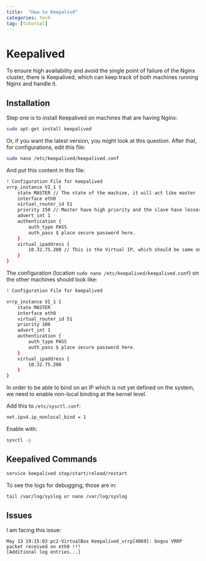 ```yaml
---
title:  "How to Keepalivd"
categories: tech
tag: [tutorial]
---
```


# Keepalived

To ensure high availability and avoid the single point of failure of the Nginx cluster, there is Keepalived, which can keep track of both machines running Nginx and handle it.

## Installation
Step one is to install Keepalived on machines that are having Nginx:

```bash
sudo apt-get install keepalived
```

Or, if you want the latest version, you might look at this question. After that, for configurations, edit this file:

```bash
sudo nano /etc/keepalived/keepalived.conf
```

And put this content in this file:

```bash
! Configuration File for keepalived
vrrp_instance VI_1 {
    state MASTER // The state of the machine, it will act like master 
    interface eth0
    virtual_router_id 51
    priority 150 // Master have high priority and the slave have lesser 
    advert_int 1
    authentication {
        auth_type PASS
        auth_pass $ place secure password here.
    }
    virtual_ipaddress {
        10.32.75.200 // This is the Virtual IP, which should be same on both machines 
    }
}
```

The configuration (location `sudo nano /etc/keepalived/keepalived.conf`) on the other machines should look like:

```bash
! Configuration File for keepalived

vrrp_instance VI_1 {
    state MASTER
    interface eth0
    virtual_router_id 51
    priority 100
    advert_int 1
    authentication {
        auth_type PASS
        auth_pass $ place secure password here.
    }
    virtual_ipaddress {
        10.32.75.200
    }
}
```

In order to be able to bind on an IP which is not yet defined on the system, we need to enable non-local binding at the kernel level.

Add this to `/etc/sysctl.conf`:

```bash
net.ipv4.ip_nonlocal_bind = 1
```

Enable with:

```bash
sysctl -p
```

## Keepalived Commands

```bash
service keepalived stop/start/reload/restart
```

To see the logs for debugging, those are in:

```bash
tail /var/log/syslog or nano /var/log/syslog
```

## Issues
I am facing this issue:

```
May 13 19:15:03 pc2-VirtualBox Keepalived_vrrp[4069]: bogus VRRP packet received on eth0 !!!
[Additional log entries...]
```
